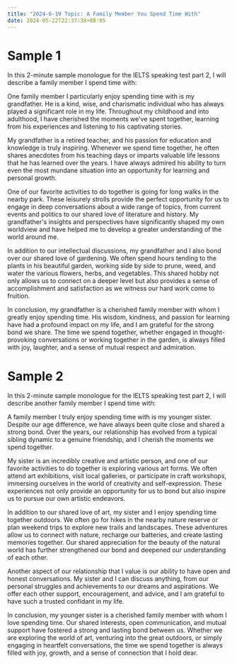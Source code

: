 ```yaml
---
title: "2024-6-19 Topic: A Family Member You Spend Time With"
date: 2024-05-22T22:37:38+08:05
---
```


# Sample 1
In this 2-minute sample monologue for the IELTS speaking test part 2, I will describe a family member I spend time with:

One family member I particularly enjoy spending time with is my grandfather. He is a kind, wise, and charismatic individual who has always played a significant role in my life. Throughout my childhood and into adulthood, I have cherished the moments we've spent together, learning from his experiences and listening to his captivating stories.

My grandfather is a retired teacher, and his passion for education and knowledge is truly inspiring. Whenever we spend time together, he often shares anecdotes from his teaching days or imparts valuable life lessons that he has learned over the years. I have always admired his ability to turn even the most mundane situation into an opportunity for learning and personal growth.

One of our favorite activities to do together is going for long walks in the nearby park. These leisurely strolls provide the perfect opportunity for us to engage in deep conversations about a wide range of topics, from current events and politics to our shared love of literature and history. My grandfather's insights and perspectives have significantly shaped my own worldview and have helped me to develop a greater understanding of the world around me.

In addition to our intellectual discussions, my grandfather and I also bond over our shared love of gardening. We often spend hours tending to the plants in his beautiful garden, working side by side to prune, weed, and water the various flowers, herbs, and vegetables. This shared hobby not only allows us to connect on a deeper level but also provides a sense of accomplishment and satisfaction as we witness our hard work come to fruition.

In conclusion, my grandfather is a cherished family member with whom I greatly enjoy spending time. His wisdom, kindness, and passion for learning have had a profound impact on my life, and I am grateful for the strong bond we share. The time we spend together, whether engaged in thought-provoking conversations or working together in the garden, is always filled with joy, laughter, and a sense of mutual respect and admiration.

# Sample 2

In this 2-minute sample monologue for the IELTS speaking test part 2, I will describe another family member I spend time with:

A family member I truly enjoy spending time with is my younger sister. Despite our age difference, we have always been quite close and shared a strong bond. Over the years, our relationship has evolved from a typical sibling dynamic to a genuine friendship, and I cherish the moments we spend together.

My sister is an incredibly creative and artistic person, and one of our favorite activities to do together is exploring various art forms. We often attend art exhibitions, visit local galleries, or participate in craft workshops, immersing ourselves in the world of creativity and self-expression. These experiences not only provide an opportunity for us to bond but also inspire us to pursue our own artistic endeavors.

In addition to our shared love of art, my sister and I enjoy spending time together outdoors. We often go for hikes in the nearby nature reserve or plan weekend trips to explore new trails and landscapes. These adventures allow us to connect with nature, recharge our batteries, and create lasting memories together. Our shared appreciation for the beauty of the natural world has further strengthened our bond and deepened our understanding of each other.

Another aspect of our relationship that I value is our ability to have open and honest conversations. My sister and I can discuss anything, from our personal struggles and achievements to our dreams and aspirations. We offer each other support, encouragement, and advice, and I am grateful to have such a trusted confidant in my life.

In conclusion, my younger sister is a cherished family member with whom I love spending time. Our shared interests, open communication, and mutual support have fostered a strong and lasting bond between us. Whether we are exploring the world of art, venturing into the great outdoors, or simply engaging in heartfelt conversations, the time we spend together is always filled with joy, growth, and a sense of connection that I hold dear.
